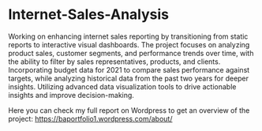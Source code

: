 # Internet-Sales-Analysis

Working on enhancing internet sales reporting by transitioning from static reports to interactive visual dashboards. The project focuses on analyzing product sales, customer segments, and performance trends over time, with the ability to filter by sales representatives, products, and clients. Incorporating budget data for 2021 to compare sales performance against targets, while analyzing historical data from the past two years for deeper insights. Utilizing advanced data visualization tools to drive actionable insights and improve decision-making.

Here you can check my full report on Wordpress to get an overview of the project: 
https://baportfolio1.wordpress.com/about/
